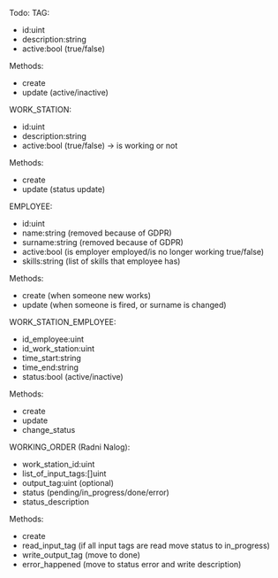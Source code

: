 Todo:
TAG:
- id:uint
- description:string
- active:bool (true/false)

Methods:
- create
- update (active/inactive)

WORK_STATION:
- id:uint
- description:string
- active:bool (true/false) -> is working or not

Methods:
- create
- update (status update)

EMPLOYEE:
- id:uint
- name:string (removed because of GDPR)
- surname:string (removed because of GDPR)
- active:bool (is employer employed/is no longer working true/false)
- skills:string (list of skills that employee has)

Methods:
- create (when someone new works)
- update (when someone is fired, or surname is changed)

WORK_STATION_EMPLOYEE:
- id_employee:uint
- id_work_station:uint
- time_start:string
- time_end:string
- status:bool (active/inactive)

Methods:
- create
- update
- change_status

WORKING_ORDER (Radni Nalog):
- work_station_id:uint
- list_of_input_tags:[]uint
- output_tag:uint (optional)
- status (pending/in_progress/done/error)
- status_description

Methods:
- create
- read_input_tag (if all input tags are read move status to in_progress)
- write_output_tag (move to done)
- error_happened (move to status error and write description)